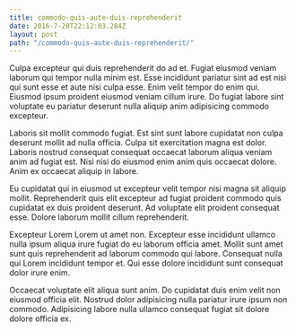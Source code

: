 ```yaml
---
title: commodo-quis-aute-duis-reprehenderit
date: 2016-7-20T22:12:03.284Z
layout: post
path: "/commodo-quis-aute-duis-reprehenderit/"
---
```


Culpa excepteur qui duis reprehenderit do ad et. Fugiat eiusmod veniam laborum qui tempor nulla minim est. Esse incididunt pariatur sint ad est nisi qui sunt esse et aute nisi culpa esse. Enim velit tempor do enim qui. Eiusmod ipsum proident eiusmod veniam cillum irure. Do fugiat labore sint voluptate eu pariatur deserunt nulla aliquip anim adipisicing commodo excepteur.

Laboris sit mollit commodo fugiat. Est sint sunt labore cupidatat non culpa deserunt mollit ad nulla officia. Culpa sit exercitation magna est dolor. Laboris nostrud consequat consequat occaecat laborum aliqua veniam anim ad fugiat est. Nisi nisi do eiusmod enim anim quis occaecat dolore. Anim ex occaecat aliquip in labore.

Eu cupidatat qui in eiusmod ut excepteur velit tempor nisi magna sit aliquip mollit. Reprehenderit quis elit excepteur ad fugiat proident commodo quis cupidatat ex duis proident deserunt. Ad voluptate elit proident consequat esse. Dolore laborum mollit cillum reprehenderit.

Excepteur Lorem Lorem ut amet non. Excepteur esse incididunt ullamco nulla ipsum aliqua irure fugiat do eu laborum officia amet. Mollit sunt amet sunt quis reprehenderit ad laborum commodo qui labore. Consequat nulla qui Lorem incididunt tempor et. Qui esse dolore incididunt sunt consequat dolor irure enim.

Occaecat voluptate elit aliqua sunt anim. Do cupidatat duis enim velit non eiusmod officia elit. Nostrud dolor adipisicing nulla pariatur irure ipsum non commodo. Adipisicing labore nulla ullamco consequat fugiat sit dolore dolore officia ex.